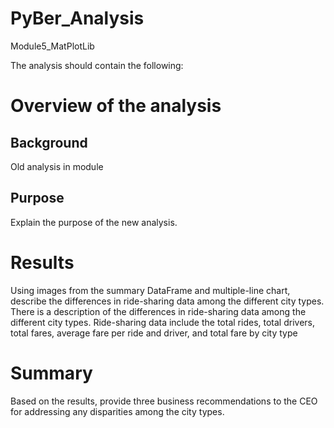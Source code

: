 # PyBer_Analysis
Module5_MatPlotLib


The analysis should contain the following:

# Overview of the analysis
## Background
Old analysis in module
## Purpose 
Explain the purpose of the new analysis.

# Results
Using images from the summary DataFrame and multiple-line chart, describe the differences in ride-sharing data among the different city types.  
There is a description of the differences in ride-sharing data among the different city types. Ride-sharing data include the total rides, total drivers, total fares, average fare per ride and driver, and total fare by city type

# Summary
Based on the results, provide three business recommendations to the CEO for addressing any disparities among the city types.
